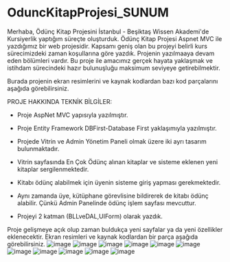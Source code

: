 # OduncKitapProjesi_SUNUM
Merhaba, Ödünç Kitap Projesini İstanbul - Beşiktaş Wissen Akademi'de Kursiyerlik yaptığım süreçte oluşturduk. Ödünç Kitap Projesi Aspnet MVC ile yazdığımız bir web projesidir. Kapsamı geniş olan bu projeyi belirli kurs sürecimizdeki zaman koşullarına göre yazdık. Projenin yazılmaaya devam eden bölümleri vardır. Bu proje ile amacımız gerçek hayata yaklaşmak ve istihdam sürecindeki hazır bulunuşluğu maksimum seviyeye getirebilmektir.

Burada projenin ekran resimlerini ve kaynak kodlardan bazı kod parçalarını aşağıda görebilirsiniz.

PROJE HAKKINDA TEKNİK BİLGİLER:
* Proje AspNet MVC yapısıyla yazılmıştır. 

* Proje Entity Framework DBFirst-Database First yaklaşımıyla yazılmıştır. 

* Projede Vitrin ve Admin Yönetim Paneli olmak üzere iki ayrı tasarım bulunmaktadır. 

* Vitrin sayfasında En Çok Ödünç alınan kitaplar ve sisteme eklenen yeni kitaplar sergilenmektedir. 

* Kitabı ödünç alabilmek için üyenin sisteme giriş yapması gerekmektedir. 

* Aynı zamanda üye, kütüphane görevlisine bildirerek de kitabı ödünç alabilir. Çünkü Admin Panelinde ödünç işlem sayfası mevcuttur. 
* Projeyi 2 katman (BLLveDAL,UIForm) olarak yazdık. 

Proje gelişmeye açık olup zaman buldukça yeni sayfalar ya da yeni özellikler eklenecektir. Ekran resimleri ve kaynak kodlardan bir parça aşağıda görebilirsiniz.
![image](https://user-images.githubusercontent.com/73429501/220860460-b93ae516-47ec-4a56-931f-2f28327d1f3a.png)
![image](https://user-images.githubusercontent.com/73429501/220860483-42eedd27-268f-4aa9-a45c-c96fbafb5349.png)
![image](https://user-images.githubusercontent.com/73429501/220860498-0e1e6f04-617b-441a-985a-afad60fcf5a0.png)
![image](https://user-images.githubusercontent.com/73429501/220860512-1b8af546-aee5-46af-98a4-0de787ced9d6.png)
![image](https://user-images.githubusercontent.com/73429501/220860520-38d2b457-c34f-4571-9ac5-99fa540e6712.png)
![image](https://user-images.githubusercontent.com/73429501/220860530-55fd0dc8-3794-48f8-affd-ff492328c224.png)
![image](https://user-images.githubusercontent.com/73429501/220860540-78fa505a-9661-4ec1-a323-05dd293236ef.png)
![image](https://user-images.githubusercontent.com/73429501/220860550-0533735e-3d46-450e-b01a-ffd5804358d8.png)
![image](https://user-images.githubusercontent.com/73429501/220860571-8c41f0a0-001e-4c20-90ec-4cd66e2a34a5.png)
![image](https://user-images.githubusercontent.com/73429501/220860578-b0ff673a-0633-46ed-b376-ad909def2814.png)
![image](https://user-images.githubusercontent.com/73429501/220860586-1e2bc48f-21f5-4190-aa5a-0409c7bc13b0.png)
